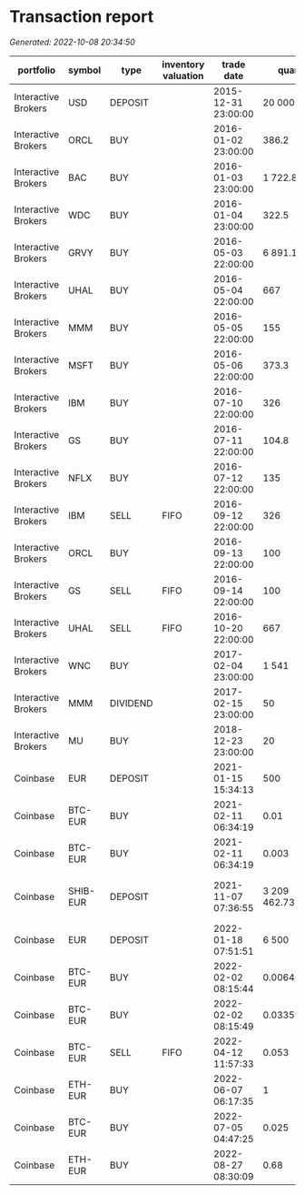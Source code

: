 # Transaction report
_Generated: 2022-10-08 20:34:50_

|portfolio          |symbol  |type    |inventory valuation|trade date         |quantity          |price          |fee       |currency|order id     |trade id  |transfer id                         |
|-------------------|--------|--------|-------------------|-------------------|------------------|---------------|----------|--------|-------------|----------|------------------------------------|
|Interactive Brokers|USD     |DEPOSIT |                   |2015-12-31 23:00:00|   20 000         |     1         |          |USD     |83bbd2a9-a1  |1c09e51104|                                    |
|Interactive Brokers|ORCL    |BUY     |                   |2016-01-02 23:00:00|      386.2       |    25.87      |7.95      |USD     |83bb62a9-11  |1909451104|                                    |
|Interactive Brokers|BAC     |BUY     |                   |2016-01-03 23:00:00|    1 722.8       |     5.8       |7.95      |USD     |84345a9a-12  |3459451233|                                    |
|Interactive Brokers|WDC     |BUY     |                   |2016-01-04 23:00:00|      322.5       |    30.98      |7.95      |USD     |84345a9a-13  |3459451333|                                    |
|Interactive Brokers|GRVY    |BUY     |                   |2016-05-03 22:00:00|    6 891.1       |     1.45      |7.95      |USD     |83bb62a9-14  |1909451404|                                    |
|Interactive Brokers|UHAL    |BUY     |                   |2016-05-04 22:00:00|      667         |    14.98      |7.95      |USD     |b0cd4543-15  |1906761557|                                    |
|Interactive Brokers|MMM     |BUY     |                   |2016-05-05 22:00:00|      155         |    34         |          |USD     |06e93b40-16  |1116041662|                                    |
|Interactive Brokers|MSFT    |BUY     |                   |2016-05-06 22:00:00|      373.3       |    26.77      |7.95      |USD     |ca200a35-17  |1165301701|                                    |
|Interactive Brokers|IBM     |BUY     |                   |2016-07-10 22:00:00|      326         |    30.65      |7.95      |USD     |61787b51-18  |1135531886|                                    |
|Interactive Brokers|GS      |BUY     |                   |2016-07-11 22:00:00|      104.8       |    95.36      |7.95      |USD     |f8e65f80-19  |1457541989|                                    |
|Interactive Brokers|NFLX    |BUY     |                   |2016-07-12 22:00:00|      135         |    74         |7.95      |USD     |84345a9a-21  |3459452133|                                    |
|Interactive Brokers|IBM     |SELL    |FIFO               |2016-09-12 22:00:00|      326         |    99         |7.95      |USD     |83bb62a9-23  |1909452304|                                    |
|Interactive Brokers|ORCL    |BUY     |                   |2016-09-13 22:00:00|      100         |   100         |7.95      |USD     |b0cd4543-24  |1906762457|                                    |
|Interactive Brokers|GS      |SELL    |FIFO               |2016-09-14 22:00:00|      100         |   120         |7.95      |USD     |06e93b40-25  |1116042562|                                    |
|Interactive Brokers|UHAL    |SELL    |FIFO               |2016-10-20 22:00:00|      667         |    95         |7.95      |USD     |ca200a35-26  |1165302601|                                    |
|Interactive Brokers|WNC     |BUY     |                   |2017-02-04 23:00:00|    1 541         |    13.22      |3.95      |USD     |61787b51-27  |1135532786|                                    |
|Interactive Brokers|MMM     |DIVIDEND|                   |2017-02-15 23:00:00|       50         |     3         |          |USD     |f8e65f80-28  |1457542889|                                    |
|Interactive Brokers|MU      |BUY     |                   |2018-12-23 23:00:00|       20         |    29.02      |4.95      |USD     |f8e65f80-30  |1457543089|                                    |
|Coinbase           |EUR     |DEPOSIT |                   |2021-01-15 15:34:13|      500         |     1         |          |EUR     |             |          |45dea8b3-f234                       |
|Coinbase           |BTC-EUR |BUY     |                   |2021-02-11 06:34:19|        0.01      |36 933         |0.73866   |EUR     |83bb62a9-c8a5|19094504  |                                    |
|Coinbase           |BTC-EUR |BUY     |                   |2021-02-11 06:34:19|        0.003     |36 933         |0.221598  |EUR     |84345a9a-6ba5|34594533  |                                    |
|Coinbase           |SHIB-EUR|DEPOSIT |                   |2021-11-07 07:36:55|3 209 462.73716165|     0.00006138|2.99      |EUR     |             |          |6d933d7f-93a3-ffe4-b80e-2fe67c2dccd5|
|Coinbase           |EUR     |DEPOSIT |                   |2022-01-18 07:51:51|    6 500         |     1         |          |EUR     |             |          |60dea8b3-b796                       |
|Coinbase           |BTC-EUR |BUY     |                   |2022-02-02 08:15:44|        0.00640035|34 065.92      |0.43606762|EUR     |83b232a9-c8a5|190945f4  |                                    |
|Coinbase           |BTC-EUR |BUY     |                   |2022-02-02 08:15:49|        0.03359965|34 065.92      |2.28920598|EUR     |b0cd4543-0842|19067657  |                                    |
|Coinbase           |BTC-EUR |SELL    |FIFO               |2022-04-12 11:57:33|        0.053     |37 178.52      |3.94092312|EUR     |06e93b40-f824|11160462  |                                    |
|Coinbase           |ETH-EUR |BUY     |                   |2022-06-07 06:17:35|        1         | 1 645.07      |3.29014   |EUR     |ca200a35-e23d|11653001  |                                    |
|Coinbase           |BTC-EUR |BUY     |                   |2022-07-05 04:47:25|        0.025     |19 370.35      |0.9685175 |EUR     |61787b51-d425|11355386  |                                    |
|Coinbase           |ETH-EUR |BUY     |                   |2022-08-27 08:30:09|        0.68      | 1 515.51      |2.0610936 |EUR     |f8e65f80-30fc|14575489  |                                    |
